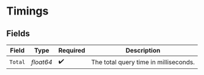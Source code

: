 # Timings


## Fields

| Field                                 | Type                                  | Required                              | Description                           |
| ------------------------------------- | ------------------------------------- | ------------------------------------- | ------------------------------------- |
| `Total`                               | *float64*                             | :heavy_check_mark:                    | The total query time in milliseconds. |